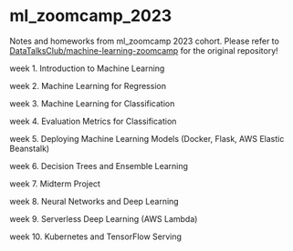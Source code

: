 # ml_zoomcamp_2023
Notes and homeworks from ml_zoomcamp 2023 cohort.
Please refer to [DataTalksClub/machine-learning-zoomcamp](https://github.com/DataTalksClub/machine-learning-zoomcamp ) for the original repository!

week 1. Introduction to Machine Learning

week 2. Machine Learning for Regression

week 3. Machine Learning for Classification

week 4. Evaluation Metrics for Classification

week 5. Deploying Machine Learning Models (Docker, Flask, AWS Elastic Beanstalk)

week 6. Decision Trees and Ensemble Learning

week 7. Midterm Project

week 8. Neural Networks and Deep Learning

week 9. Serverless Deep Learning (AWS Lambda)

week 10. Kubernetes and TensorFlow Serving
